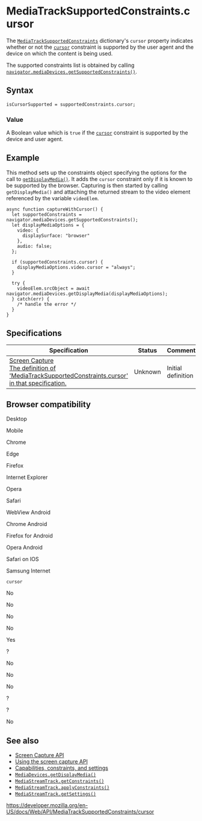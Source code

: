 # MediaTrackSupportedConstraints.cursor

The [`MediaTrackSupportedConstraints`](../mediatracksupportedconstraints) dictionary's `cursor` property indicates whether or not the [`cursor`](../mediatrackconstraints/cursor) constraint is supported by the user agent and the device on which the content is being used.

The supported constraints list is obtained by calling [`navigator.mediaDevices.getSupportedConstraints()`](../mediadevices/getsupportedconstraints).

## Syntax

    isCursorSupported = supportedConstraints.cursor;

### Value

A Boolean value which is `true` if the [`cursor`](../mediatrackconstraints/cursor) constraint is supported by the device and user agent.

## Example

This method sets up the constraints object specifying the options for the call to [`getDisplayMedia()`](../mediadevices/getdisplaymedia). It adds the `cursor` constraint only if it is known to be supported by the browser. Capturing is then started by calling `getDisplayMedia()` and attaching the returned stream to the video element referenced by the variable `videoElem`.

    async function captureWithCursor() {
      let supportedConstraints = navigator.mediaDevices.getSupportedConstraints();
      let displayMediaOptions = {
        video: {
          displaySurface: "browser"
        },
        audio: false;
      };

      if (supportedConstraints.cursor) {
        displayMediaOptions.video.cursor = "always";
      }

      try {
        videoElem.srcObject = await navigator.mediaDevices.getDisplayMedia(displayMediaOptions);
      } catch(err) {
        /* handle the error */
      }
    }

## Specifications

<table><thead><tr class="header"><th>Specification</th><th>Status</th><th>Comment</th></tr></thead><tbody><tr class="odd"><td><a href="https://w3c.github.io/mediacapture-screen-share/#dom-mediatracksupportedconstraints-cursor">Screen Capture<br />
<span class="small">The definition of 'MediaTrackSupportedConstraints.cursor' in that specification.</span></a></td><td><span class="spec-">Unknown</span></td><td>Initial definition</td></tr></tbody></table>

## Browser compatibility

Desktop

Mobile

Chrome

Edge

Firefox

Internet Explorer

Opera

Safari

WebView Android

Chrome Android

Firefox for Android

Opera Android

Safari on IOS

Samsung Internet

`cursor`

No

No

No

No

Yes

?

No

No

No

?

?

No

## See also

- [Screen Capture API](../screen_capture_api)
- [Using the screen capture API](../screen_capture_api/using_screen_capture)
- [Capabilities, constraints, and settings](../media_streams_api/constraints)
- [`MediaDevices.getDisplayMedia()`](../mediadevices/getdisplaymedia)
- [`MediaStreamTrack.getConstraints()`](../mediastreamtrack/getconstraints)
- [`MediaStreamTrack.applyConstraints()`](../mediastreamtrack/applyconstraints)
- [`MediaStreamTrack.getSettings()`](../mediastreamtrack/getsettings)

<a href="https://developer.mozilla.org/en-US/docs/Web/API/MediaTrackSupportedConstraints/cursor" class="_attribution-link">https://developer.mozilla.org/en-US/docs/Web/API/MediaTrackSupportedConstraints/cursor</a>
